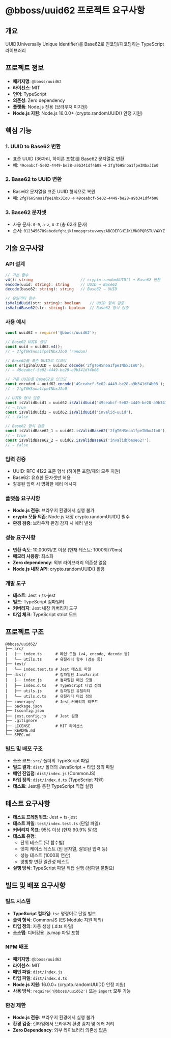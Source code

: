 # @bboss/uuid62 프로젝트 요구사항

## 개요
UUID(Universally Unique Identifier)를 Base62로 인코딩/디코딩하는 TypeScript 라이브러리

## 프로젝트 정보
- **패키지명**: `@bboss/uuid62`
- **라이선스**: MIT
- **언어**: TypeScript
- **의존성**: Zero dependency
- **플랫폼**: Node.js 전용 (브라우저 미지원)
- **Node.js 지원**: Node.js 16.0.0+ (crypto.randomUUID() 안정 지원)

## 핵심 기능

### 1. UUID to Base62 변환
- 표준 UUID (36자리, 하이픈 포함)를 Base62 문자열로 변환
- 예: `49ceabcf-5e02-4449-be28-a9b341df4b08` → `2fgT6HSnoa1fpeINbxJIo0`

### 2. Base62 to UUID 변환  
- Base62 문자열을 표준 UUID 형식으로 복원
- 예: `2fgT6HSnoa1fpeINbxJIo0` → `49ceabcf-5e02-4449-be28-a9b341df4b08`

### 3. Base62 문자셋
- 사용 문자: `0-9`, `a-z`, `A-Z` (총 62개 문자)
- 순서: `0123456789abcdefghijklmnopqrstuvwxyzABCDEFGHIJKLMNOPQRSTUVWXYZ`

## 기술 요구사항

### API 설계
```typescript
// 기본 함수
v4(): string                     // crypto.randomUUID() + Base62 변환
encode(uuid: string): string     // UUID → Base62
decode(base62: string): string   // Base62 → UUID

// 유틸리티 함수
isValidUuid(str: string): boolean    // UUID 형식 검증
isValidBase62(str: string): boolean  // Base62 형식 검증
```

### 사용 예시
```javascript
const uuid62 = require('@bboss/uuid62');

// Base62 UUID 생성
const uuid = uuid62.v4();
// → 2fgT6HSnoa1fpeINbxJIo0 (random)

// Base62를 표준 UUID로 디코딩
const originalUUID = uuid62.decode('2fgT6HSnoa1fpeINbxJIo0');
// → 49ceabcf-5e02-4449-be28-a9b341df4b08

// 기존 UUID를 Base62로 인코딩
const encoded = uuid62.encode('49ceabcf-5e02-4449-be28-a9b341df4b08');
// → 2fgT6HSnoa1fpeINbxJIo0

// UUID 형식 검증
const isValidUuid1 = uuid62.isValidUuid('49ceabcf-5e02-4449-be28-a9b341df4b08');
// → true
const isValidUuid2 = uuid62.isValidUuid('invalid-uuid');
// → false

// Base62 형식 검증
const isValidBase62_1 = uuid62.isValidBase62('2fgT6HSnoa1fpeINbxJIo0');
// → true
const isValidBase62_2 = uuid62.isValidBase62('invalid@base62!');
// → false
```

### 입력 검증
- UUID: RFC 4122 표준 형식 (하이픈 포함/제외 모두 지원)
- Base62: 유효한 문자셋만 허용
- 잘못된 입력 시 명확한 에러 메시지

### 플랫폼 요구사항
- **Node.js 전용**: 브라우저 환경에서 실행 불가
- **crypto 모듈 의존**: Node.js 내장 crypto.randomUUID() 필수
- **환경 검증**: 브라우저 환경 감지 시 에러 발생

### 성능 요구사항
- **변환 속도**: 10,000회/초 이상 (현재 테스트: 1000회/70ms)
- **메모리 사용량**: 최소화
- **Zero dependency**: 외부 라이브러리 의존성 없음
- **Node.js 내장 API**: crypto.randomUUID() 활용

### 개발 도구
- **테스트**: Jest + ts-jest
- **빌드**: TypeScript 컴파일러
- **커버리지**: Jest 내장 커버리지 도구
- **타입 체크**: TypeScript strict 모드

## 프로젝트 구조
```
@bboss/uuid62/
├── src/
│   ├── index.ts      # 메인 모듈 (v4, encode, decode 등)
│   └── utils.ts      # 유틸리티 함수 (검증 등)
├── test/
│   └── index.test.ts # Jest 테스트 파일
├── dist/             # 컴파일된 JavaScript
│   ├── index.js      # 컴파일된 메인 모듈
│   ├── index.d.ts    # TypeScript 타입 정의
│   ├── utils.js      # 컴파일된 유틸리티
│   └── utils.d.ts    # 유틸리티 타입 정의
├── coverage/         # Jest 커버리지 리포트
├── package.json
├── tsconfig.json
├── jest.config.js    # Jest 설정
├── .gitignore
├── LICENSE           # MIT 라이선스
├── README.md
└── SPEC.md
```

### 빌드 및 배포 구조
- **소스 코드**: `src/` 폴더의 TypeScript 파일
- **빌드 결과**: `dist/` 폴더의 JavaScript + 타입 정의 파일
- **메인 진입점**: `dist/index.js` (CommonJS)
- **타입 정의**: `dist/index.d.ts` (TypeScript 지원)
- **테스트**: Jest를 통한 TypeScript 직접 실행

## 테스트 요구사항
- **테스트 프레임워크**: Jest + ts-jest
- **테스트 파일**: `test/index.test.ts` (단일 파일)
- **커버리지 목표**: 95% 이상 (현재 90.9% 달성)
- **테스트 유형**:
  - 단위 테스트 (각 함수별)
  - 엣지 케이스 테스트 (빈 문자열, 잘못된 입력 등)
  - 성능 테스트 (1000회 연산)
  - 양방향 변환 일관성 테스트
- **실행 방식**: TypeScript 파일 직접 실행 (컴파일 불필요)

## 빌드 및 배포 요구사항

### 빌드 시스템
- **TypeScript 컴파일**: `tsc` 명령어로 단일 빌드
- **출력 형식**: CommonJS (ES Module 지원 제외)
- **타입 정의**: 자동 생성 (.d.ts 파일)
- **소스맵**: 디버깅용 .js.map 파일 포함

### NPM 배포
- **패키지명**: `@bboss/uuid62`
- **라이선스**: MIT
- **메인 파일**: `dist/index.js`
- **타입 파일**: `dist/index.d.ts`
- **Node.js 지원**: 16.0.0+ (crypto.randomUUID() 안정 지원)
- **사용 방식**: `require('@bboss/uuid62')` 또는 `import` 모두 가능

### 환경 제한
- **Node.js 전용**: 브라우저 환경에서 실행 불가
- **환경 검증**: 런타임에서 브라우저 환경 감지 및 에러 처리
- **Zero Dependency**: 외부 라이브러리 의존성 없음